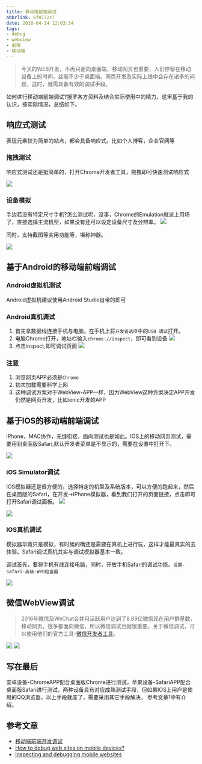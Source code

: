 ```yaml
---
title: 移动端前端调试
abbrlink: 6f0732c7
date: 2018-04-14 12:03:34
tags:
- debug
- webview
- 前端
- 移动端
---
```

> 今天的WEB开发，不再只面向桌面端，移动网页也重要，人们停留在移动设备上的时间，丝毫不少于桌面端。网页开发及实际上线中会存在诸多的问题，这时，就需具备有效的调试手段。

如何进行移动端前端调试?搜罗各方资料及结合实际使用中的精力，这里基于我的认识，按实际情况，总结如下。

## 响应式测试
表现元素较为简单的站点，都会具备响应式。比如个人博客，企业官网等

### 拖拽测试
响应式测试还是挺简单的，打开Chrome开发者工具，拖拽即可快速测试响应式

![](http://or0g12e5e.bkt.clouddn.com/blog/2018-04-15-%E5%93%8D%E5%BA%94%E5%BC%8F%E6%B5%8B%E8%AF%95.gif)

### 设备模拟
手边若没有特定尺寸手机?怎么测试呢，没事，Chrome的Emulation就派上用场了，直接选择主流机型，如果没有还可以设定设备尺寸及分辨率。
![](http://or0g12e5e.bkt.clouddn.com/blog/2018-04-15-132447.png) 

同时，支持截图等实用功能等，堪称神器。

![](http://or0g12e5e.bkt.clouddn.com/blog/2018-04-22-134335.png)

## 基于Android的移动端前端调试

### Android虚拟机测试
Android虚拟机建议使用Android Studio自带的即可

### Android真机调试
1. 首先拿数据线连接手机与电脑，在手机上将`开发者选项`中的`USB 调试`打开。
2. 电脑Chrome打开，地址栏输入`chrome://inspect`，即可看到设备
    ![](http://or0g12e5e.bkt.clouddn.com/blog/2018-04-30-080015.png)
3. 点击inspect,即可调试页面
    ![](http://or0g12e5e.bkt.clouddn.com/blog/2018-04-30-080132.png)

### 注意
   1. 浏览网页APP必须是`Chrome`
   2. 初次加载需要科学上网
   3. 这种调试方案对于WebView-APP一样，因为WebView这种方案决定APP开发仍然是网页开发，比如ionic开发的APP

## 基于IOS的移动端前端调试

iPhone，MAC协作，无缝衔接，面向测试也是如此。IOS上的移动网页测试，需要用到桌面版Safari,默认开发者菜单是不显示的，需要在设置中打开下。

![](http://or0g12e5e.bkt.clouddn.com/blog/2018-04-15-134103.png)

### iOS Simulator调试
IOS模拟器还是很方便的，选择特定的机型及系统版本，可以方便的跑起来，然后在桌面版的Safari，在开发->iPhone模拟器，看到我们打开的页面链接，点击即可打开Safari调试面板。
![](http://or0g12e5e.bkt.clouddn.com/blog/2018-04-30-081030.png)

![](http://or0g12e5e.bkt.clouddn.com/blog/2018-04-15-134740.png)

### IOS真机调试

模拟器毕竟只是模拟，有时候的确还是需要在真机上进行玩，这样才能最真实的去体验。Safari调试真机其实与调试模拟器基本一致。

调试首先，要将手机有线连接电脑，同时，开放手机Safari的调试功能。`设置-Safari-高级-Web检查器`

![](http://or0g12e5e.bkt.clouddn.com/blog/2018-04-30-080900.png)

## 微信WebView调试
> 2016年微信及WeChat合并月活跃用户达到了8.89亿微信现在用户群基数，移动网页，很多都面向微信，所以微信调试也就很重要。关于微信调试，可以使用他们的官方工具-[微信开发者工具](https://developers.weixin.qq.com/miniprogram/dev/devtools/download.html)。

![](http://or0g12e5e.bkt.clouddn.com/blog/2018-04-15-133415.jpg)
![](http://or0g12e5e.bkt.clouddn.com/blog/2018-04-22-135106.png)

## 写在最后
安卓设备-ChromeAPP配合桌面版Chrome进行测试，苹果设备-SafariAPP配合桌面版Safari进行测试，两种设备具有对应成熟测试手段，但如果IOS上用户是使用的QQ浏览器，以上手段就废了，需要采用其它手段解决，
参考文章1中有介绍。

## 参考文章
+ [移动端前端开发调试](http://yujiangshui.com/multidevice-frontend-debug/#%E4%BD%BF%E7%94%A8-iOS-Simulator-%E8%B0%83%E8%AF%95%E5%BC%80%E5%8F%91)
+ [How to debug web sites on mobile devices?](https://stackoverflow.com/questions/5794984/how-to-debug-web-sites-on-mobile-devices)
+ [Inspecting and debugging mobile websites](https://tidycustoms.net/blog/debugging-website-on-mobile-devices)
